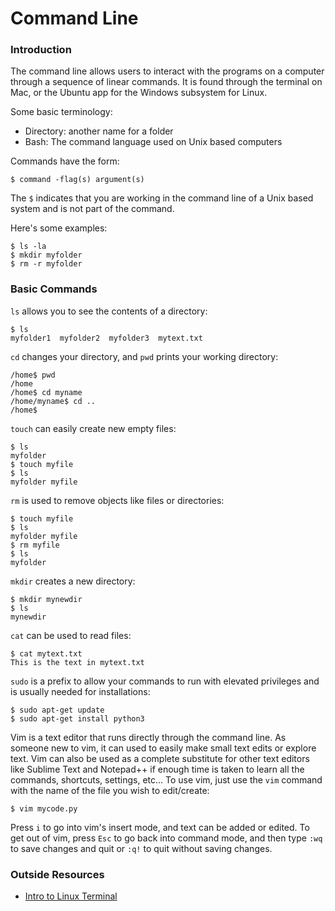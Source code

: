 # Command Line

### Introduction

The command line allows users to interact with the programs on a computer through a sequence of linear commands. It is found through the terminal on Mac, or the Ubuntu app for the Windows subsystem for Linux.

Some basic terminology:

* Directory: another name for a folder
* Bash: The command language used on Unix based computers

Commands have the form:

```text
$ command -flag(s) argument(s)
```

The `$` indicates that you are working in the command line of a Unix based system and is not part of the command.

Here's some examples:

```text
$ ls -la
$ mkdir myfolder
$ rm -r myfolder
```

### Basic Commands

`ls` allows you to see the contents of a directory:

```text
$ ls
myfolder1  myfolder2  myfolder3  mytext.txt
```

`cd` changes your directory, and `pwd` prints your working directory:

```text
/home$ pwd
/home
/home$ cd myname
/home/myname$ cd ..
/home$
```

`touch` can easily create new empty files:

```text
$ ls
myfolder
$ touch myfile
$ ls
myfolder myfile
```

`rm` is used to remove objects like files or directories:

```text
$ touch myfile
$ ls
myfolder myfile
$ rm myfile
$ ls
myfolder
```

`mkdir` creates a new directory:

```text
$ mkdir mynewdir
$ ls
mynewdir
```

`cat` can be used to read files:

```text
$ cat mytext.txt
This is the text in mytext.txt
```

`sudo` is a prefix to allow your commands to run with elevated privileges and is usually needed for installations:

```text
$ sudo apt-get update
$ sudo apt-get install python3
```

Vim is a text editor that runs directly through the command line. As someone new to vim, it can used to easily make small text edits or explore text. Vim can also be used as a complete substitute for other text editors like Sublime Text and Notepad++ if enough time is taken to learn all the commands, shortcuts, settings, etc... To use vim, just use the `vim` command with the name of the file you wish to edit/create:

```text
$ vim mycode.py
```

Press `i` to go into vim's insert mode, and text can be added or edited. To get out of vim, press `Esc` to go back into command mode, and then type `:wq` to save changes and quit or `:q!` to quit without saving changes.

### Outside Resources

* [Intro to Linux Terminal](https://www.digitalocean.com/community/tutorials/an-introduction-to-the-linux-terminal)

